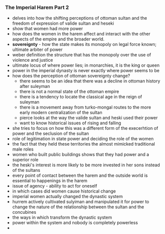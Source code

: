 ### The Imperial Harem Part 2
- delves into how the shifting perceptions of ottoman sultan and the freedom of expression of valide sultan and heseki
- show that women had more power
- how does the women in the harem affect and interact with the other aspects of the empire and the broader world.
- **sovereignty** - how the state makes its monopoly on legal force known; ultimate arbiter of power
- weber definition the structure that has the monopoly over the use of violence and justice
- ultimate locus of where power lies; in monarchies, it is the king or queen
- power in the imperial dynasty is never exactly where power seems to be
- how does the perception of ottoman sovereignty change?
	- there seems to be an idea that there was a decline in ottoman history after suleyman
	- there is not a normal state of the ottoman empire
	- there is a tendency to locate the classical age in the reign of suleyman
	- there is a movement away from turko-mongal routes to the more early modern centralization of the sultan
	- pierce looks at the way the valide sultan and heski used their power
	- want to know historical issues of rising and falling
- she tries to focus on how this was a different form of the execerhtion of power and the seclusion of the sultan
- role of legitimation in state power and deciding the role of the women
- the fact that they held these territories the almost mimicked traditional male roles
- women who built public buildings shows that they had power and a superior role
- the heski's interest is more likely to be more invested in her sons instead of the sultans
- every point of contact between the harem and the outside world is essential to happenings in the harem
- issue of agency - ability to act for oneself
- in which cases did women cause historical change
- imperial women actually changed the dynastic system
- hurrem actively cultivated sulyiman and manipulated it for power to change the nature of the relationship between the sultan and the concubines
- the ways in which transform the dynastic system
- power within the system and nobody is completely powerless
- 

